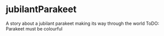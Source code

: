 # jubilantParakeet
A story about a jubilant parakeet making its way through the world
ToDO: Parakeet must be colourful

